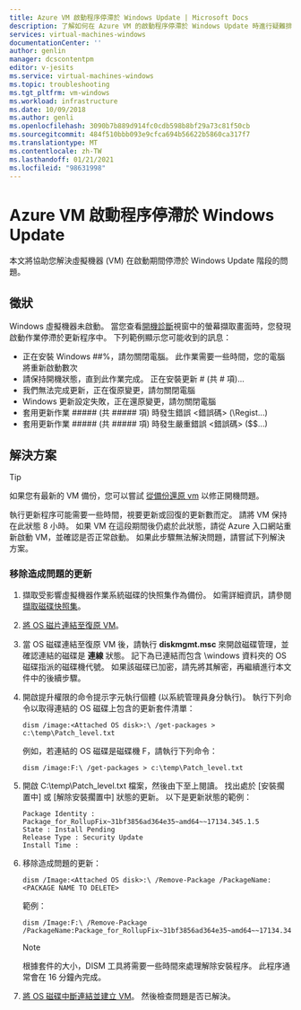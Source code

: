 ```yaml
---
title: Azure VM 啟動程序停滯於 Windows Update | Microsoft Docs
description: 了解如何在 Azure VM 的啟動程序停滯於 Windows Update 時進行疑難排解。
services: virtual-machines-windows
documentationCenter: ''
author: genlin
manager: dcscontentpm
editor: v-jesits
ms.service: virtual-machines-windows
ms.topic: troubleshooting
ms.tgt_pltfrm: vm-windows
ms.workload: infrastructure
ms.date: 10/09/2018
ms.author: genli
ms.openlocfilehash: 3090b7b889d914fc0cdb598b8bf29a73c81f50cb
ms.sourcegitcommit: 484f510bbb093e9cfca694b56622b5860ca317f7
ms.translationtype: MT
ms.contentlocale: zh-TW
ms.lasthandoff: 01/21/2021
ms.locfileid: "98631998"
---
```

# <a name="azure-vm-startup-is-stuck-at-windows-update"></a>Azure VM 啟動程序停滯於 Windows Update

本文將協助您解決虛擬機器 (VM) 在啟動期間停滯於 Windows Update 階段的問題。 


## <a name="symptom"></a>徵狀

 Windows 虛擬機器未啟動。 當您查看[開機診斷](../troubleshooting/boot-diagnostics.md)視窗中的螢幕擷取畫面時，您發現啟動作業停滯於更新程序中。 下列範例顯示您可能收到的訊息：

- 正在安裝 Windows ##%，請勿關閉電腦。 此作業需要一些時間，您的電腦將重新啟動數次
- 請保持開機狀態，直到此作業完成。 正在安裝更新 # (共 # 項)... 
- 我們無法完成更新，正在復原變更，請勿關閉電腦
- Windows 更新設定失敗，正在還原變更，請勿關閉電腦
- 套用更新作業 ##### (共 ##### 項) 時發生錯誤 <錯誤碼> (\Regist...)
- 套用更新作業 ##### (共 ##### 項) 時發生嚴重錯誤 <錯誤碼> ($$...)


## <a name="solution"></a>解決方案
> [!TIP]
> 如果您有最新的 VM 備份，您可以嘗試 [從備份還原 vm](../../backup/backup-azure-arm-restore-vms.md) 以修正開機問題。

執行更新程序可能需要一些時間，視要更新或回復的更新數而定。 請將 VM 保持在此狀態 8 小時。 如果 VM 在這段期間後仍處於此狀態，請從 Azure 入口網站重新啟動 VM，並確認是否正常啟動。 如果此步驟無法解決問題，請嘗試下列解決方案。

### <a name="remove-the-update-that-causes-the-problem"></a>移除造成問題的更新

1. 擷取受影響虛擬機器作業系統磁碟的快照集作為備份。 如需詳細資訊，請參閱[擷取磁碟快照集](../windows/snapshot-copy-managed-disk.md)。 
2. [將 OS 磁片連結至復原 VM](troubleshoot-recovery-disks-portal-windows.md)。
3. 當 OS 磁碟連結至復原 VM 後，請執行 **diskmgmt.msc** 來開啟磁碟管理，並確認連結的磁碟是 **連線** 狀態。 記下為已連結而包含 \windows 資料夾的 OS 磁碟指派的磁碟機代號。 如果該磁碟已加密，請先將其解密，再繼續進行本文件中的後續步驟。

4. 開啟提升權限的命令提示字元執行個體 (以系統管理員身分執行)。 執行下列命令以取得連結的 OS 磁碟上包含的更新套件清單：

    ```console
    dism /image:<Attached OS disk>:\ /get-packages > c:\temp\Patch_level.txt
    ```

    例如，若連結的 OS 磁碟是磁碟機 F，請執行下列命令：

    ```console
    dism /image:F:\ /get-packages > c:\temp\Patch_level.txt
    ```

5. 開啟 C:\temp\Patch_level.txt 檔案，然後由下至上閱讀。 找出處於 [安裝擱置中] 或 [解除安裝擱置中] 狀態的更新。  以下是更新狀態的範例：

    ```
    Package Identity : Package_for_RollupFix~31bf3856ad364e35~amd64~~17134.345.1.5
    State : Install Pending
    Release Type : Security Update
    Install Time :
    ```
6. 移除造成問題的更新：
    
    ```
    dism /Image:<Attached OS disk>:\ /Remove-Package /PackageName:<PACKAGE NAME TO DELETE>
    ```
    範例： 

    ```
    dism /Image:F:\ /Remove-Package /PackageName:Package_for_RollupFix~31bf3856ad364e35~amd64~~17134.345.1.5
    ```

    > [!NOTE] 
    > 根據套件的大小，DISM 工具將需要一些時間來處理解除安裝程序。 此程序通常會在 16 分鐘內完成。

7. [將 OS 磁碟中斷連結並建立 VM](troubleshoot-recovery-disks-portal-windows.md#unmount-and-detach-the-original-virtual-hard-disk)。 然後檢查問題是否已解決。
